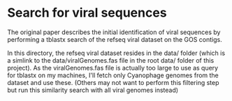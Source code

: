 # Search for viral sequences

The original paper describes the initial identification of viral sequences by performing a tblastx search of the refseq viral dataset on the GOS contigs.

In this directory, the refseq viral dataset resides in the data/ folder (which is a simlink to the data/viralGenomes.fas file in the root data/ folder of this project). As the viralGenomes.fas file is actually too large to use as query for tblastx on my machines, I'll fetch only Cyanophage genomes from the dataset and use these. (Others may not want to perform this filtering step but run this similarity search with all viral genomes instead)


